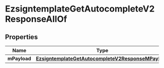 

# EzsigntemplateGetAutocompleteV2ResponseAllOf


## Properties

| Name | Type | Description | Notes |
|------------ | ------------- | ------------- | -------------|
|**mPayload** | [**EzsigntemplateGetAutocompleteV2ResponseMPayload**](EzsigntemplateGetAutocompleteV2ResponseMPayload.md) |  |  |



